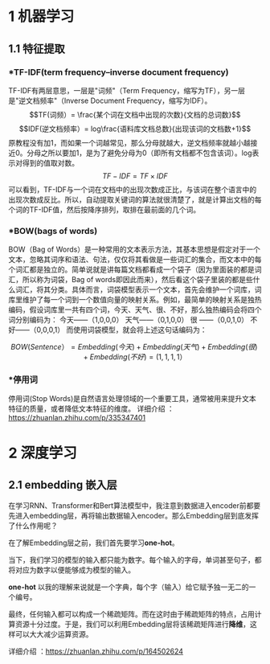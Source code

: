 # 1 机器学习
## 1.1 特征提取
### *TF-IDF(term frequency–inverse document frequency)
 TF-IDF有两层意思，一层是"词频"（Term Frequency，缩写为TF），另一层是"逆文档频率"（Inverse Document Frequency，缩写为IDF）。
 $$TF(词频）= \frac{某个词在文档中出现的次数}{文档的总词数}$$
 $$IDF(逆文档频率）= log\frac{语料库文档总数}{出现该词的文档数+1}$$ 原教程没有加1，而如果一个词越常见，那么分母就越大，逆文档频率就越小越接近0。分母之所以要加1，是为了避免分母为0（即所有文档都不包含该词）。log表示对得到的值取对数。
 $$TF-IDF= TF×IDF$$可以看到，TF-IDF与一个词在文档中的出现次数成正比，与该词在整个语言中的出现次数成反比。所以，自动提取关键词的算法就很清楚了，就是计算出文档的每个词的TF-IDF值，然后按降序排列，取排在最前面的几个词。
### *BOW(bags of words)
BOW（Bag of Words）是一种常用的文本表示方法，其基本思想是假定对于一个文本，忽略其词序和语法、句法，仅仅将其看做是一些词汇的集合，而文本中的每个词汇都是独立的。简单说就是讲每篇文档都看成一个袋子（因为里面装的都是词汇，所以称为词袋，Bag of words即因此而来），然后看这个袋子里装的都是些什么词汇，将其分类。具体而言，词袋模型表示一个文本，首先会维护一个词库，词库里维护了每一个词到一个数值向量的映射关系。例如，最简单的映射关系是独热编码，假设词库里一共有四个词，今天、天气、很、不好，那么独热编码会将四个词分别编码为：
今天——（1,0,0,0）
天气——（0,1,0,0）
很   ——（0,0,1,0）
不好——（0,0,0,1）
而使用词袋模型，就会将上述这句话编码为：
  
  $$BOW(Sentence）= 
Embedding(今天) + Embedding(天气) + Embedding(很) + Embedding(不好) 
= (1,1,1,1）$$

### *停用词
停用词(Stop Words)是自然语言处理领域的一个重要工具，通常被用来提升文本特征的质量，或者降低文本特征的维度。
详细介绍 ：https://zhuanlan.zhihu.com/p/335347401

# 2 深度学习
## 2.1 embedding 嵌入层
在学习RNN、Transformer和Bert算法模型中，我注意到数据进入encoder前都要先进入embedding层，再将输出数据输入encoder。那么Embedding层到底发挥了什么作用呢？<br>

在了解Embedding层之前，我们首先要学习**one-hot**。

当下，我们学习的模型的输入都只能为数字。每个输入的字母，单词甚至句子，都将对应为数字以便能够成为模型的输入。

**one-hot** 以我的理解来说就是一个字典，每个字（输入）给它赋予独一无二的一个编号。

最终，任何输入都可以构成一个稀疏矩阵。而在这时由于稀疏矩阵的特点，占用计算资源十分过度。于是，我们可以利用Embedding层将该稀疏矩阵进行**降维**，这样可以大大减少运算资源。

详细介绍 ：https://zhuanlan.zhihu.com/p/164502624



